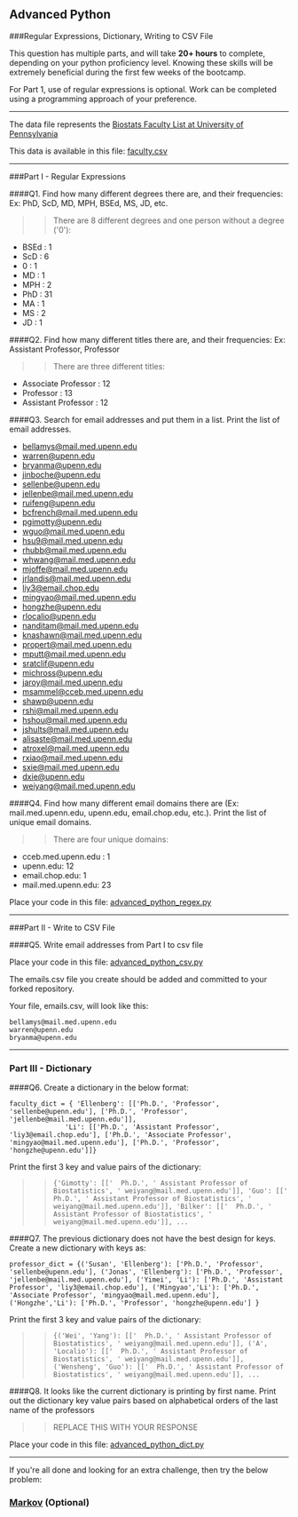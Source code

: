 ## Advanced Python    

###Regular Expressions, Dictionary, Writing to CSV File  

This question has multiple parts, and will take **20+ hours** to complete, depending on your python proficiency level.  Knowing these skills will be extremely beneficial during the first few weeks of the bootcamp.

For Part 1, use of regular expressions is optional.  Work can be completed using a programming approach of your preference. 

---

The data file represents the [Biostats Faculty List at University of Pennsylvania](http://www.med.upenn.edu/cceb/biostat/faculty.shtml)

This data is available in this file:  [faculty.csv](python/faculty.csv)

--- 

###Part I - Regular Expressions  


####Q1. Find how many different degrees there are, and their frequencies: Ex:  PhD, ScD, MD, MPH, BSEd, MS, JD, etc.

>> There are 8 different degrees and one person without a degree ('0'):
- BSEd : 	 1
- ScD : 	 6
- 0 : 	 1
- MD : 	 1
- MPH : 	 2
- PhD : 	 31
- MA : 	 1
- MS : 	 2
- JD : 	 1


####Q2. Find how many different titles there are, and their frequencies:  Ex:  Assistant Professor, Professor

>> There are three different titles:
- Associate Professor :   12
- Professor :    13
- Assistant Professor :   12


####Q3. Search for email addresses and put them in a list.  Print the list of email addresses.

>>
- bellamys@mail.med.upenn.edu
- warren@upenn.edu
- bryanma@upenn.edu
- jinboche@upenn.edu
- sellenbe@upenn.edu
- jellenbe@mail.med.upenn.edu
- ruifeng@upenn.edu
- bcfrench@mail.med.upenn.edu
- pgimotty@upenn.edu
- wguo@mail.med.upenn.edu
- hsu9@mail.med.upenn.edu
- rhubb@mail.med.upenn.edu
- whwang@mail.med.upenn.edu
- mjoffe@mail.med.upenn.edu
- jrlandis@mail.med.upenn.edu
- liy3@email.chop.edu
- mingyao@mail.med.upenn.edu
- hongzhe@upenn.edu
- rlocalio@upenn.edu
- nanditam@mail.med.upenn.edu
- knashawn@mail.med.upenn.edu
- propert@mail.med.upenn.edu
- mputt@mail.med.upenn.edu
- sratclif@upenn.edu
- michross@upenn.edu
- jaroy@mail.med.upenn.edu
- msammel@cceb.med.upenn.edu
- shawp@upenn.edu
- rshi@mail.med.upenn.edu
- hshou@mail.med.upenn.edu
- jshults@mail.med.upenn.edu
- alisaste@mail.med.upenn.edu
- atroxel@mail.med.upenn.edu
- rxiao@mail.med.upenn.edu
- sxie@mail.med.upenn.edu
- dxie@upenn.edu
- weiyang@mail.med.upenn.edu



####Q4. Find how many different email domains there are (Ex:  mail.med.upenn.edu, upenn.edu, email.chop.edu, etc.).  Print the list of unique email domains.

>> There are four unique domains:
- cceb.med.upenn.edu : 1
- upenn.edu: 12
- email.chop.edu: 1
- mail.med.upenn.edu: 23


Place your code in this file: [advanced_python_regex.py](python/advanced_python_regex.py)

---

###Part II - Write to CSV File

####Q5.  Write email addresses from Part I to csv file

Place your code in this file: [advanced_python_csv.py](python/advanced_python_csv.py)

The emails.csv file you create should be added and committed to your forked repository.

Your file, emails.csv, will look like this:
```
bellamys@mail.med.upenn.edu
warren@upenn.edu
bryanma@upenn.edu
```

---

### Part III - Dictionary

####Q6.  Create a dictionary in the below format:
```
faculty_dict = { 'Ellenberg': [['Ph.D.', 'Professor', 'sellenbe@upenn.edu'], ['Ph.D.', 'Professor', 'jellenbe@mail.med.upenn.edu']],
              'Li': [['Ph.D.', 'Assistant Professor', 'liy3@email.chop.edu'], ['Ph.D.', 'Associate Professor', 'mingyao@mail.med.upenn.edu'], ['Ph.D.', 'Professor', 'hongzhe@upenn.edu']]}
```
Print the first 3 key and value pairs of the dictionary:

>> ```{'Gimotty': [['  Ph.D.', ' Assistant Professor of Biostatistics', ' weiyang@mail.med.upenn.edu']], 'Guo': [['  Ph.D.', ' Assistant Professor of Biostatistics', ' weiyang@mail.med.upenn.edu']], 'Bilker': [['  Ph.D.', ' Assistant Professor of Biostatistics', ' weiyang@mail.med.upenn.edu']], ...```

####Q7.  The previous dictionary does not have the best design for keys.  Create a new dictionary with keys as:

```
professor_dict = {('Susan', 'Ellenberg'): ['Ph.D.', 'Professor', 'sellenbe@upenn.edu'], ('Jonas', 'Ellenberg'): ['Ph.D.', 'Professor', 'jellenbe@mail.med.upenn.edu'], ('Yimei', 'Li'): ['Ph.D.', 'Assistant Professor', 'liy3@email.chop.edu'], ('Mingyao','Li'): ['Ph.D.', 'Associate Professor', 'mingyao@mail.med.upenn.edu'], ('Hongzhe','Li'): ['Ph.D.', 'Professor', 'hongzhe@upenn.edu'] }
```

Print the first 3 key and value pairs of the dictionary:

>> ```{('Wei', 'Yang'): [['  Ph.D.', ' Assistant Professor of Biostatistics', ' weiyang@mail.med.upenn.edu']], ('A', 'Localio'): [['  Ph.D.', ' Assistant Professor of Biostatistics', ' weiyang@mail.med.upenn.edu']], ('Wensheng', 'Guo'): [['  Ph.D.', ' Assistant Professor of Biostatistics', ' weiyang@mail.med.upenn.edu']], ...```

####Q8.  It looks like the current dictionary is printing by first name.  Print out the dictionary key value pairs based on alphabetical orders of the last name of the professors

>> REPLACE THIS WITH YOUR RESPONSE

Place your code in this file: [advanced_python_dict.py](python/advanced_python_dict.py)

--- 

If you're all done and looking for an extra challenge, then try the below problem:  

### [Markov](python/markov.py) (Optional)

